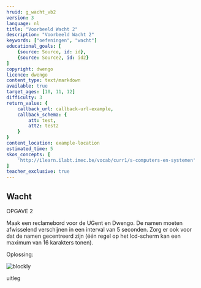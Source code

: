```yaml
---
hruid: g_wacht_vb2
version: 3
language: nl
title: "Voorbeeld Wacht 2"
description: "Voorbeeld Wacht 2"
keywords: ["oefeningen", "wacht"]
educational_goals: [
    {source: Source, id: id}, 
    {source: Source2, id: id2}
]
copyright: dwengo
licence: dwengo
content_type: text/markdown
available: true
target_ages: [10, 11, 12]
difficulty: 3
return_value: {
    callback_url: callback-url-example,
    callback_schema: {
        att: test,
        att2: test2
    }
}
content_location: example-location
estimated_time: 5
skos_concepts: [
    'http://ilearn.ilabt.imec.be/vocab/curr1/s-computers-en-systemen'
]
teacher_exclusive: true
---
```

## Wacht

OPGAVE 2

Maak een reclamebord voor de UGent en Dwengo. De namen moeten afwisselend verschijnen in een interval van 5 seconden. Zorg er ook voor dat de namen gecentreerd zijn (één regel op het lcd-scherm kan een maximum van 16 karakters tonen).

Oplossing:

![blockly](@learning-object/wacht_m2/nl/3)

<div class="alert alert-box alert-success">
uitleg
</div>